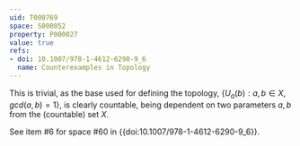 ```yaml
---
uid: T000769
space: S000052
property: P000027
value: true
refs:
- doi: 10.1007/978-1-4612-6290-9_6
  name: Counterexamples in Topology
---
```


This is trivial, as the base used for defining the topology, $\{U_a(b) : a,b \in X, gcd(a,b)=1\}$, is clearly countable, being dependent on two parameters $a,b$ from the (countable) set $X$.

See item #6 for space #60 in {{doi:10.1007/978-1-4612-6290-9_6}}.

